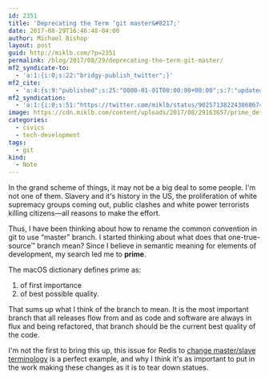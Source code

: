 ```yaml
---
id: 2351
title: 'Deprecating the Term ‘git master&#8217;'
date: 2017-08-29T16:46:48-04:00
author: Michael Bishop
layout: post
guid: http://miklb.com/?p=2351
permalink: /blog/2017/08/29/deprecating-the-term-git-master/
mf2_syndicate-to:
  - 'a:1:{i:0;s:22:"bridgy-publish_twitter";}'
mf2_cite:
  - 'a:4:{s:9:"published";s:25:"0000-01-01T00:00:00+00:00";s:7:"updated";s:25:"0000-01-01T00:00:00+00:00";s:8:"category";a:1:{i:0;s:0:"";}s:6:"author";a:0:{}}'
mf2_syndication:
  - 'a:1:{i:0;s:51:"https://twitter.com/miklb/status/902571382243868674";}'
image: https://cdn.miklb.com/content/uploads/2017/08/29163657/prime_def.png
categories:
  - civics
  - tech-development
tags:
  - git
kind:
  - Note
---
```

In the grand scheme of things, it may not be a big deal to some people. I'm not one of them. Slavery and it's history in the US, the proliferation of white supremacy groups coming out, public clashes and white power terrorists killing citizens—all reasons to make the effort.

Thus, I have been thinking about how to rename the common convention in git to use “master” branch. I started thinking about what does that one-true-source™ branch mean? Since I believe in semantic meaning for elements of development, my search led me to **prime**.

The macOS dictionary defines prime as:

1. of first importance
2. of best possible quality.

That sums up what I think of the branch to mean. It is the most important branch that all releases flow from and as code and software are always in flux and being refactored, that branch should be the current best quality of the code. 

I'm not the first to bring this up, this issue for Redis to [change master/slave terminology](https://github.com/antirez/redis/issues/3185) is a perfect example, and why I think it's as important to put in the work making these changes as it is to tear down statues.
